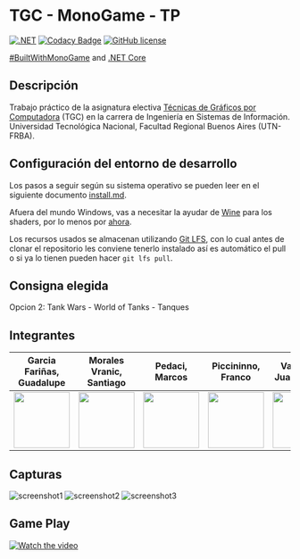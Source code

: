 # TGC - MonoGame - TP

[![.NET](https://github.com/tgc-utn/tgc-monogame-tp/actions/workflows/dotnet.yml/badge.svg)](https://github.com/tgc-utn/tgc-monogame-tp/actions/workflows/dotnet.yml)
[![Codacy Badge](https://app.codacy.com/project/badge/Grade/63382c4441444632b06d83dcc6dab106)](https://app.codacy.com/gh/tgc-utn/tgc-monogame-tp/dashboard?utm_source=gh&utm_medium=referral&utm_content=&utm_campaign=Badge_grade)
[![GitHub license](https://img.shields.io/github/license/tgc-utn/tgc-monogame-tp.svg)](https://github.com/tgc-utn/tgc-monogame-tp/blob/master/LICENSE)

[#BuiltWithMonoGame](http://www.monogame.net) and [.NET Core](https://dotnet.microsoft.com)

## Descripción

Trabajo práctico de la asignatura electiva [Técnicas de Gráficos por Computadora](http://tgc-utn.github.io/) (TGC) en la carrera de Ingeniería en Sistemas de Información. Universidad Tecnológica Nacional, Facultad Regional Buenos Aires (UTN-FRBA).

## Configuración del entorno de desarrollo

Los pasos a seguir según su sistema operativo se pueden leer en el siguiente documento [install.md](https://github.com/tgc-utn/tgc-monogame-samples/blob/master/docs/install/install.md).

Afuera del mundo Windows, vas a necesitar la ayudar de [Wine](https://www.winehq.org) para los shaders, por lo menos por [ahora](https://github.com/MonoGame/MonoGame/issues/2167).

Los recursos usados se almacenan utilizando [Git LFS](https://git-lfs.github.com), con lo cual antes de clonar el repositorio les conviene tenerlo instalado así es automático el pull o si ya lo tienen pueden hacer `git lfs pull`.

## Consigna elegida
Opcion 2: Tank Wars - World of Tanks - Tanques

## Integrantes
| Garcia Fariñas, Guadalupe | Morales Vranic, Santiago | Pedaci, Marcos | Piccininno, Franco | Vazquez, Juan Martin |
| :------------: | :-------------: | :-------------: | :-------------: | :-------------: |
| <img src="./Resources/Garcia.jpg" height="100"> | <img src="./Resources/Morales.jpg" height="100"> | <img src="./Resources/Pedaci.png" height="100"> | <img src="./Resources/Piccininno.jpg" height="100"> | <img src="./Resources/Vazquez.jpg" height="100">
## Capturas

![screenshot1](./Resources/Screenshot1.png)
![screenshot2](./Resources/Screenshot2.png)
![screenshot3](./Resources/Screenshot3.png)

## Game Play

[![Watch the video](https://img.youtube.com/vi/i0HMkeZ1900/0.jpg)](https://www.youtube.com/watch?v=i0HMkeZ1900)
